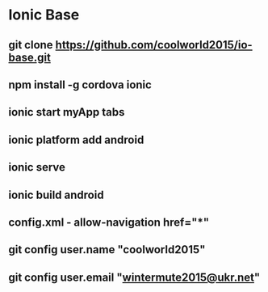 # Ionic Base
git clone https://github.com/coolworld2015/io-base.git
-------------------------------------------------------------------------------------------------
npm install -g cordova ionic
-------------------------------------------------------------------------------------------------
ionic start myApp tabs
-------------------------------------------------------------------------------------------------
ionic platform add android
-------------------------------------------------------------------------------------------------
ionic serve
-------------------------------------------------------------------------------------------------
ionic build android
-------------------------------------------------------------------------------------------------
config.xml - allow-navigation href="*"
-------------------------------------------------------------------------------------------------
git config user.name "coolworld2015"
-------------------------------------------------------------------------------------------------
git config user.email "wintermute2015@ukr.net"
-------------------------------------------------------------------------------------------------
